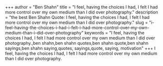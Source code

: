 +++
author = "Ben Shahn"
title = "I feel, having the choices I had, I felt I had more control over my own medium than I did over photography."
description = "the best Ben Shahn Quote: I feel, having the choices I had, I felt I had more control over my own medium than I did over photography."
slug = "i-feel-having-the-choices-i-had-i-felt-i-had-more-control-over-my-own-medium-than-i-did-over-photography"
keywords = "I feel, having the choices I had, I felt I had more control over my own medium than I did over photography.,ben shahn,ben shahn quotes,ben shahn quote,ben shahn sayings,ben shahn saying,quotes, sayings,quote, saying, motivation"
+++
I feel, having the choices I had, I felt I had more control over my own medium than I did over photography.

